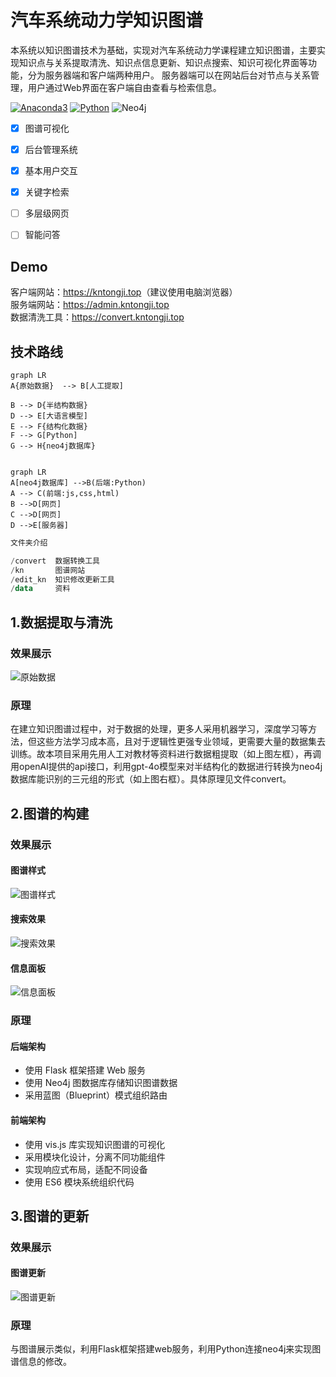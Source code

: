 # 汽车系统动力学知识图谱

本系统以知识图谱技术为基础，实现对汽车系统动力学课程建立知识图谱，主要实现知识点与关系提取清洗、知识点信息更新、知识点搜索、知识可视化界面等功能，分为服务器端和客户端两种用户。 服务器端可以在网站后台对节点与关系管理，用户通过Web界面在客户端自由查看与检索信息。
<p>
    <a href="https://www.anaconda.com/products/individual#Downloads"><img src="https://img.shields.io/badge/Anaconda3-24.9.2-44a833?logo=anaconda&style=flat" alt="Anaconda3"/></a>
    <a href="https://www.python.org/downloads/windows/"><img src="https://img.shields.io/badge/Python-3.12.7-3975a5?logo=python&style=flat" alt="Python"/></a>
<img src="https://img.shields.io/badge/Neo4j-5.25.1-6dce9d?logo=neo4j&style=flat" alt="Neo4j"/></a>


- [x] 图谱可视化
- [x] 后台管理系统
- [x] 基本用户交互
- [x] 关键字检索
- [ ] 多层级网页
- [ ] 智能问答

   
## Demo

客户端网站：<https://kntongji.top>（建议使用电脑浏览器） \
服务端网站：<https://admin.kntongji.top>\
数据清洗工具：<https://convert.kntongji.top>




## 技术路线
```mermaid
graph LR
A{原始数据}  --> B[人工提取]

B --> D{半结构数据}
D --> E[大语言模型]
E --> F{结构化数据}
F --> G[Python]
G --> H{neo4j数据库}
```
```mermaid

graph LR
A[neo4j数据库] -->B(后端:Python)
A --> C(前端:js,css,html)
B -->D[网页]
C -->D[网页]
D -->E[服务器]
```


```powershell
文件夹介绍

/convert  数据转换工具
/kn       图谱网站
/edit_kn  知识修改更新工具
/data     资料
```

## 1.数据提取与清洗
### 效果展示
![原始数据](https://img.picui.cn/free/2024/11/04/67287a2324c31.png)
### 原理
在建立知识图谱过程中，对于数据的处理，更多人采用机器学习，深度学习等方法，但这些方法学习成本高，且对于逻辑性更强专业领域，更需要大量的数据集去训练。故本项目采用先用人工对教材等资料进行数据粗提取（如上图左框），再调用openAI提供的api接口，利用gpt-4o模型来对半结构化的数据进行转换为neo4j数据库能识别的三元组的形式（如上图右框）。具体原理见文件convert。

## 2.图谱的构建
### 效果展示
#### 图谱样式
![图谱样式](https://img.picui.cn/free/2024/11/04/6728795602945.png)
#### 搜索效果
![搜索效果](https://img.picui.cn/free/2024/11/04/6728795522b0c.png)  
#### 信息面板
![信息面板](https://img.picui.cn/free/2024/11/04/6728795559311.png) 
### 原理
#### 后端架构
- 使用 Flask 框架搭建 Web 服务
- 使用 Neo4j 图数据库存储知识图谱数据
- 采用蓝图（Blueprint）模式组织路由
#### 前端架构
- 使用 vis.js 库实现知识图谱的可视化
- 采用模块化设计，分离不同功能组件
- 实现响应式布局，适配不同设备
- 使用 ES6 模块系统组织代码

## 3.图谱的更新
### 效果展示
#### 图谱更新
![图谱更新](https://img.picui.cn/free/2024/11/04/67287954c5dde.png)
### 原理
与图谱展示类似，利用Flask框架搭建web服务，利用Python连接neo4j来实现图谱信息的修改。




    

